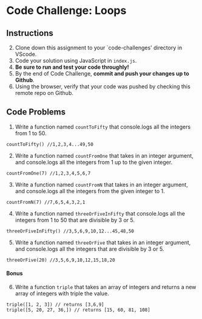 # Code Challenge: Loops

## Instructions

2. Clone down this assignment to your `code-challenges' directory in VScode.  
3. Code your solution using JavaScript in `index.js`. 
4. **Be sure to run and test your code throughly!**
5. By the end of Code Challenge, **commit and push your changes up to Github**.
6. Using the browser, verify that your code was pushed by checking this remote repo on Github.

## Code Problems

1. Write a function named `countToFifty` that console.logs all the integers from 1 to 50. 
```
countToFifty() //1,2,3,4...49,50
```

2. Write a function named `countFromOne` that takes in an integer argument, and console.logs all the integers from 1 up to the given integer. 
```
countFromOne(7) //1,2,3,4,5,6,7
```

3. Write a function named `countFromN` that takes in an integer argument, and console.logs all the integers from the given integer to 1. 
```
countFromN(7) //7,6,5,4,3,2,1
```

4. Write a function named `threeOrFiveInFifty` that console.logs all the integers from 1 to 50 that are divisible by 3 or 5.
```
threeOrFiveInFifty() //3,5,6,9,10,12...45,48,50
```

5. Write a function named `threeOrFive` that takes in an integer argument, and console.logs all the integers that are divisible by 3 or 5.
```
threeOrFive(20) //3,5,6,9,10,12,15,18,20
```

#### Bonus

6. Write a function `triple` that takes an array of integers and returns a new array of integers with triple the value.
```
triple([1, 2, 3]) // returns [3,6,9]
triple([5, 20, 27, 36,]) // returns [15, 60, 81, 108]
```


